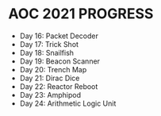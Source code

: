 # AOC 2021 PROGRESS

- Day 16: Packet Decoder
- Day 17: Trick Shot
- Day 18: Snailfish
- Day 19: Beacon Scanner
- Day 20: Trench Map
- Day 21: Dirac Dice
- Day 22: Reactor Reboot
- Day 23: Amphipod
- Day 24: Arithmetic Logic Unit
